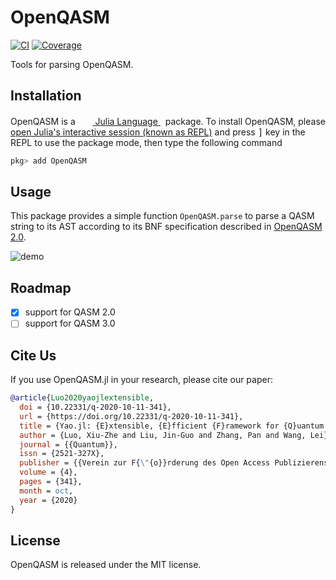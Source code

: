 # OpenQASM

[![CI](https://github.com/QuantumBFS/OpenQASM.jl/actions/workflows/ci.yml/badge.svg)](https://github.com/QuantumBFS/OpenQASM.jl/actions/workflows/ci.yml)
[![Coverage](https://codecov.io/gh/QuantumBFS/OpenQASM.jl/branch/master/graph/badge.svg)](https://codecov.io/gh/QuantumBFS/OpenQASM.jl)

Tools for parsing OpenQASM.

## Installation

<p>
OpenQASM is a &nbsp;
    <a href="https://julialang.org">
        <img src="https://raw.githubusercontent.com/JuliaLang/julia-logo-graphics/master/images/julia.ico" width="16em">
        Julia Language
    </a>
    &nbsp; package. To install OpenQASM,
    please <a href="https://docs.julialang.org/en/v1/manual/getting-started/">open
    Julia's interactive session (known as REPL)</a> and press <kbd>]</kbd> key in the REPL to use the package mode, then type the following command
</p>

```julia
pkg> add OpenQASM
```

## Usage

This package provides a simple function `OpenQASM.parse` to parse a QASM string to
its AST according to its BNF specification described in [OpenQASM 2.0](https://github.com/Qiskit/openqasm/tree/OpenQASM2.x).


![demo](demo.png)

## Roadmap

- [x] support for QASM 2.0
- [ ] support for QASM 3.0

## Cite Us

If you use OpenQASM.jl in your research, please cite our paper:

```bibtex
@article{Luo2020yaojlextensible,
  doi = {10.22331/q-2020-10-11-341},
  url = {https://doi.org/10.22331/q-2020-10-11-341},
  title = {Yao.jl: {E}xtensible, {E}fficient {F}ramework for {Q}uantum {A}lgorithm {D}esign},
  author = {Luo, Xiu-Zhe and Liu, Jin-Guo and Zhang, Pan and Wang, Lei},
  journal = {{Quantum}},
  issn = {2521-327X},
  publisher = {{Verein zur F{\"{o}}rderung des Open Access Publizierens in den Quantenwissenschaften}},
  volume = {4},
  pages = {341},
  month = oct,
  year = {2020}
}
```

## License

OpenQASM is released under the MIT license.
